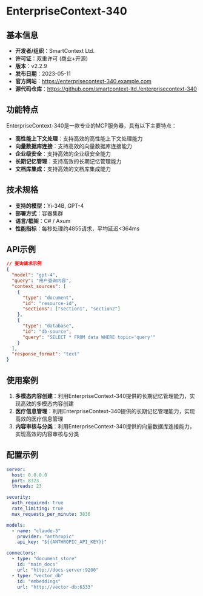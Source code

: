 # EnterpriseContext-340

## 基本信息

- **开发者/组织**：SmartContext Ltd.
- **许可证**：双重许可 (商业+开源)
- **版本**：v2.2.9
- **发布日期**：2023-05-11
- **官方网站**：https://enterprisecontext-340.example.com
- **源代码仓库**：https://github.com/smartcontext-ltd./enterprisecontext-340

## 功能特点

EnterpriseContext-340是一款专业的MCP服务器，具有以下主要特点：

- **高性能上下文处理**：支持高效的高性能上下文处理能力
- **向量数据库连接**：支持高效的向量数据库连接能力
- **企业级安全**：支持高效的企业级安全能力
- **长期记忆管理**：支持高效的长期记忆管理能力
- **文档库集成**：支持高效的文档库集成能力


## 技术规格

- **支持的模型**：Yi-34B, GPT-4
- **部署方式**：容器集群
- **语言/框架**：C# / Axum
- **性能指标**：每秒处理约4855请求，平均延迟<364ms

## API示例

```json
// 查询请求示例
{
  "model": "gpt-4",
  "query": "用户查询内容",
  "context_sources": [
    {
      "type": "document",
      "id": "resource-id",
      "sections": ["section1", "section2"]
    },
    {
      "type": "database",
      "id": "db-source",
      "query": "SELECT * FROM data WHERE topic='query'"
    }
  ],
  "response_format": "text"
}
```

## 使用案例

1. **多模态内容创建**：利用EnterpriseContext-340提供的长期记忆管理能力，实现高效的多模态内容创建
2. **医疗信息管理**：利用EnterpriseContext-340提供的长期记忆管理能力，实现高效的医疗信息管理
3. **内容审核与分类**：利用EnterpriseContext-340提供的向量数据库连接能力，实现高效的内容审核与分类


## 配置示例

```yaml
server:
  host: 0.0.0.0
  port: 8323
  threads: 23

security:
  auth_required: true
  rate_limiting: true
  max_requests_per_minute: 3836

models:
  - name: "claude-3"
    provider: "anthropic"
    api_key: "${{ANTHROPIC_API_KEY}}"

connectors:
  - type: "document_store"
    id: "main_docs"
    url: "http://docs-server:9200"
  - type: "vector_db"
    id: "embeddings"
    url: "http://vector-db:6333"
```